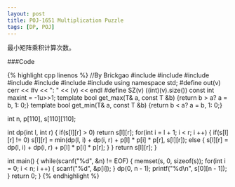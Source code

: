 ```yaml
---
layout: post
title: POJ-1651 Multiplication Puzzle
tags: [DP, POJ]
---
```


最小矩阵乘积计算次数。

###Code

{% highlight cpp linenos %}
//By Brickgao
#include <iostream>
#include <cstdio>
#include <cstring>
#include <cmath>
#include <cstdlib>
#include <algorithm>
#include <vector>
using namespace std;
#define out(v) cerr << #v << ": " << (v) << endl
#define SZ(v) ((int)(v).size())
const int maxint = -1u>>1;
template <class T> bool get_max(T& a, const T &b) {return b > a? a = b, 1: 0;}
template <class T> bool get_min(T& a, const T &b) {return b < a? a = b, 1: 0;}

int n, p[110], s[110][110];

int dp(int l, int r) {
    if(s[l][r] > 0)
        return s[l][r];
    for(int i = l + 1; i < r; i ++) {
        if(s[l][r] != 0)
            s[l][r] = min(dp(l, i) + dp(i, r) + p[l] * p[i] * p[r], s[l][r]);
        else {
            s[l][r] = dp(l, i) + dp(i, r) + p[l] * p[i] * p[r];
        }
    }
    return s[l][r];
}

int main() {
    while(scanf("%d", &n) != EOF) {
        memset(s, 0, sizeof(s));
        for(int i = 0; i < n; i ++) {
            scanf("%d", &p[i]);
        }
        dp(0, n - 1);
        printf("%d\n", s[0][n - 1]);
    }
    return 0;
}
{% endhighlight %}
